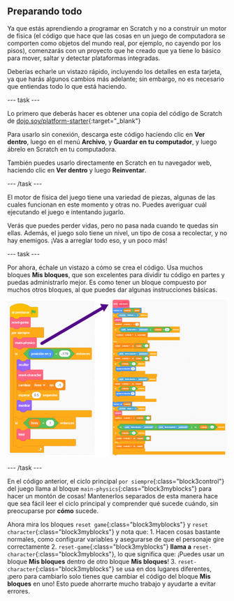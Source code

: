 ## Preparando todo

Ya que estás aprendiendo a programar en Scratch y no a construir un motor de física (el código que hace que las cosas en un juego de computadora se comporten como objetos del mundo real, por ejemplo, no cayendo por los pisos), comenzarás con un proyecto que he creado que ya tiene lo básico para mover, saltar y detectar plataformas integradas.

Deberías echarle un vistazo rápido, incluyendo los detalles en esta tarjeta, ya que harás algunos cambios más adelante; sin embargo, no es necesario que entiendas todo lo que está haciendo.

--- task ---

Lo primero que deberás hacer es obtener una copia del código de Scratch de [dojo.soy/platform-starter](http://dojo.soy/platform-starter){:target="_blank"}

Para usarlo sin conexión, descarga este código haciendo clic en **Ver dentro**, luego en el menú **Archivo**, y **Guardar en tu computador**, y luego ábrelo en Scratch en tu computadora.

También puedes usarlo directamente en Scratch en tu navegador web, haciendo clic en **Ver dentro** y luego **Reinventar**.

--- /task ---

El motor de física del juego tiene una variedad de piezas, algunas de las cuales funcionan en este momento y otras no. Puedes averiguar cuál ejecutando el juego e intentando jugarlo.

Verás que puedes perder vidas, pero no pasa nada cuando te quedas sin ellas. Además, el juego solo tiene un nivel, un tipo de cosa a recolectar, y no hay enemigos. ¡Vas a arreglar todo eso, y un poco más!

--- task ---

Por ahora, échale un vistazo a cómo se crea el código. Usa muchos bloques **Mis bloques**, que son excelentes para dividir tu código en partes y puedas administrarlo mejor. Es como tener un bloque compuesto por muchos otros bloques, al que puedes dar algunas instrucciones básicas.

![](images/setup2and3.png)

--- /task ---

En el código anterior, el ciclo principal `por siempre`{:class="block3control"} del juego llama al bloque `main-physics`{:class="block3myblocks"} para hacer un montón de cosas! Mantenerlos separados de esta manera hace que sea fácil leer el ciclo principal y comprender qué sucede cuándo, sin preocuparse por **cómo** sucede.

Ahora mira los bloques `reset game`{:class="block3myblocks"} y `reset character`{:class="block3myblocks"} y nota que:
    1. Hacen cosas bastante normales, como configurar variables y asegurarse de que el personaje gire correctamente
    2. `reset-game`{:class="block3myblocks"} **llama a** `reset-character`{:class="block3myblocks"}, lo que significa que: ¡Puedes usar un bloque **Mis bloques** dentro de otro bloque **Mis bloques**!
    3. `reset-character`{:class="block3myblocks"} se usa en dos lugares diferentes, ¡pero para cambiarlo solo tienes que cambiar el código del bloque **Mis bloques** en uno! Esto puede ahorrarte mucho trabajo y ayudarte a evitar errores.
